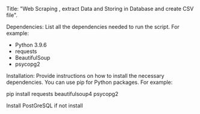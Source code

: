 Title:  "Web Scraping , extract Data and Storing in Database and create CSV file".

Dependencies: List all the dependencies needed to run the script. For example:
- Python 3.9.6
- requests
- BeautifulSoup
- psycopg2
  
Installation: Provide instructions on how to install the necessary dependencies. You can use pip for Python packages. For example:

pip install requests beautifulsoup4 psycopg2

Install PostGreSQL if not install

